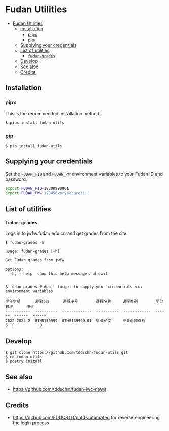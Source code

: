 # Fudan Utilities

- [Fudan Utilities](#fudan-utilities)
  - [Installation](#installation)
    - [pipx](#pipx)
    - [pip](#pip)
  - [Supplying your credentials](#supplying-your-credentials)
  - [List of utilities](#list-of-utilities)
    - [`fudan-grades`](#fudan-grades)
  - [Develop](#develop)
  - [See also](#see-also)
  - [Credits](#credits)

## Installation

### pipx

This is the recommended installation method.

```
$ pipx install fudan-utils
```

### [pip](https://pypi.org/project/fudan-utils/)

```
$ pip install fudan-utils
```

## Supplying your credentials

Set the `FUDAN_PID` and `FUDAN_PW` environment variables to your Fudan ID and password.

```bash
export FUDAN_PID=18309990001
export FUDAN_PW='123456verysecure!!!'
```

## List of utilities

### `fudan-grades`

Logs in to jwfw.fudan.edu.cn and get grades from the site.

```
$ fudan-grades -h

usage: fudan-grades [-h]

Get Fudan grades from jwfw

options:
  -h, --help  show this help message and exit


$ fudan-grades # don't forget to supply your credentials via environment variables

学年学期      课程代码      课程序号        课程名称     课程类别        学分     最终      绩点
-----------  ----------  -------------  ----------  ------------  ------  ------  ------
2022-2023 2  GTHB139999  GTHB139999.01  毕业论文     专业必修课程          6  F           0
```


## Develop

```
$ git clone https://github.com/tddschn/fudan-utils.git
$ cd fudan-utils
$ poetry install
```

## See also

- https://github.com/tddschn/fudan-jwc-news

## Credits

- https://github.com/FDUCSLG/pafd-automated for reverse engineering the login process